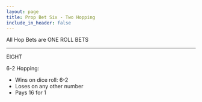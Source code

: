 ```yaml
---
layout: page
title: Prop Bet Six - Two Hopping
include_in_header: false
---
```

All Hop Bets are ONE ROLL BETS

---
EIGHT

6-2 Hopping:

- Wins on dice roll: 6-2
- Loses on any other number
- Pays 16 for 1